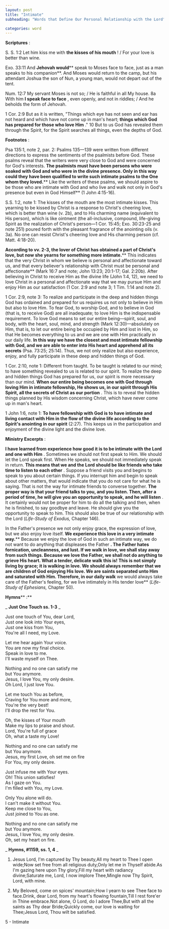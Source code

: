 ```yaml
---
layout: post
title: "Intimate"
subheading: "Words that Define Our Personal Relationship with the Lord"

categories: word
---
```


**Scriptures** :

S. S. 1:2 Let him kiss me with **the kisses of his mouth** ! / For your love is better than wine.

Exo. 33:11 And **Jehovah would**** speak to Moses face to face, just as a man speaks to his companion**. And Moses would return to the camp, but his attendant Joshua the son of Nun, a young man, would not depart out of the tent.

Num. 12:7 My servant Moses is not so; / He is faithful in all My house. 8a With him **I speak face to face** , even openly, and not in riddles; / And he beholds the form of Jehovah.

1 Cor. 2:9 But as it is written, "Things which eye has not seen and ear has not heard and which have not come up in man's heart; **things which God has prepared for those who love Him** ." 10 But to us God has revealed them through the Spirit, for the Spirit searches all things, even the depths of God.

**Footnotes** :

Psa 135:1, note 2, par. 2: Psalms 135—139 were written from different directions to express the sentiments of the psalmists before God. These psalms reveal that the writers were very close to God and were concerned for God's interests. **The psalmists must have been persons who were soaked with God and who were in the divine presence. Only in this way could they have been qualified to write such intimate psalms to the One whom they loved.**** Like the writers of these psalms, we should aspire to be those who are intimate with God and who live and walk not only in God's presence but even in God Himself** (1 John 4:15-16).

S.S. 1:2, note 1: The kisses of the mouth are the most intimate kisses. This yearning to be kissed by Christ is a response to Christ's cheering love, which is better than wine (v. 2b), and to His charming name (equivalent to His person), which is like ointment (the all-inclusive, compound, life-giving Spirit as the realization of Christ's person—1 Cor. 15:45; Exo. 30:23-25 and note 251) poured forth with the pleasant fragrance of the anointing oils (v. 3a). No one can resist Christ's cheering love and His charming person (cf. Matt. 4:18-20).

**According to vv. 2-3, the lover of Christ has obtained a part of Christ's love, but now she yearns for something more intimate.**** This indicates that the very Christ in whom we believe is personal and affectionate toward us, and that every believer's relationship with Christ must be personal and affectionate** (Mark 16:7 and note; John 13:23; 20:1-17; Gal. 2:20b). After believing in Christ to receive Him as the divine life (John 1:4, 12), we need to love Christ in a personal and affectionate way that we may pursue Him and enjoy Him as our satisfaction (1 Cor. 2:9 and note 3; 1 Tim. 1:14 and note 2).

1 Cor. 2:9, note 3: To realize and participate in the deep and hidden things God has ordained and prepared for us requires us not only to believe in Him but also to love Him. To fear God, to worship God, and to believe in God (that is, to receive God) are all inadequate; to love Him is the indispensable requirement. To love God means to set our entire being—spirit, soul, and body, with the heart, soul, mind, and strength (Mark 12:30)—absolutely on Him, that is, to let our entire being be occupied by Him and lost in Him, so that He becomes everything to us and we are one with Him practically in our daily life. **In this way we have the closest and most intimate fellowship with God, and we are able to enter into His heart and apprehend all its secrets** (Psa. 73:25; 25:14). Thus, we not only realize but also experience, enjoy, and fully participate in these deep and hidden things of God.

1 Cor. 2:10, note 1: Different from taught. To be taught is related to our mind; to have something revealed to us is related to our spirit. To realize the deep and hidden things God has prepared for us, our spirit is more necessary than our mind. **When our entire being becomes one with God through loving Him in intimate fellowship, He shows us, in our spirit through His Spirit, all the secrets of Christ as our portion** . This is to reveal the hidden things planned by His wisdom concerning Christ, which have never come up in man's heart.

1 John 1:6, note 1: **To have fellowship with God is to have intimate and living contact with Him in the flow of the divine life according to the Spirit's anointing in our spirit** (2:27). This keeps us in the participation and enjoyment of the divine light and the divine love.

**Ministry Excerpts** :

**I have learned from experience how good it is to be intimate with the Lord and one with Him** . Sometimes we should not first speak to Him. We should let the Lord speak first. When He speaks, we should not immediately speak in return. **This means that we and the Lord should be like friends who take time to listen to each other** . Suppose a friend visits you and begins to speak to you about certain things. If you interrupt him and begin to speak about other matters, that would indicate that you do not care for what he is saying. That is not the way for intimate friends to converse together. **The proper way is that your friend talks to you, and you listen. Then, after a period of time, he will give you an opportunity to speak, and he will listen** . It certainly would not be proper for him to do all the talking and then, when he is finished, to say goodbye and leave. He should give you the opportunity to speak to him. This should also be true of our relationship with the Lord (_Life-Study of Exodus,_ Chapter 146).

In the Father's presence we not only enjoy grace, the expression of love, but we also enjoy love itself. **We experience this love in a very intimate way.**** Because we enjoy the love of God in such an intimate way, we do not want to do anything that displeases the Father **. The Father hates fornication, uncleanness, and lust. If we walk in love, we shall stay away from such things. Because we love the Father, we shall not do anything to grieve His heart. What a tender, delicate walk this is! This is not simply living by grace; it is walking in love. We should always remember that we are children of God enjoying His love. We are saints separated unto Him and saturated with Him. Therefore, in our daily walk** we would always take care of the Father's feeling, for we live intimately in His tender love** (_Life-Study of Ephesians,_ Chapter 50).

**Hymns**** :**

_ **Just One Touch ss. 1-3** _

Just one touch of You, dear Lord,  
Just one look into Your eyes,   
Just one kiss from You,  
You're all I need, my Love.

Let me hear again Your voice.  
You are now my final choice.  
Speak in love to me.  
I'll waste myself on Thee.

Nothing and no one can satisfy me   
but You anymore.  
Jesus, I love You, my only desire.  
Oh Lord, I just love You.

Let me touch You as before,  
Craving for You more and more,  
You're the very best!  
I'll drop the rest for You.

Oh, the kisses of Your mouth  
Make my lips to praise and shout.  
Lord, You're full of grace  
Oh, what a taste my Love!

Nothing and no one can satisfy me  
but You anymore.  
Jesus, my first Love, oh set me on fire  
For You, my only desire.

Just infuse me with Your eyes.  
Oh! This union satisfies!  
As I gaze on You.  
I'm filled with You, my Love.

Only You alone will do.  
I can't make it without You.  
Keep me close to You,  
Just joined to You as one.

Nothing and no one can satisfy me  
but You anymore.  
Jesus, I love You, my only desire.  
Oh, set my heart on fire.

_ **Hymns, #1159, ss. 1, 4** _

1. Jesus Lord, I'm captured by Thy beauty,All my heart to Thee I open wide;Now set free from all religious duty,Only let me in Thyself abide.As I'm gazing here upon Thy glory,Fill my heart with radiancy divine;Saturate me, Lord, I now implore Thee,Mingle now Thy Spirit, Lord, with mine.

1. My Beloved, come on spices' mountain;How I yearn to see Thee face to face.Drink, dear Lord, from my heart's flowing fountain,Till I rest fore'er in Thine embrace.Not alone, O Lord, do I adore Thee,But with all the saints as Thy dear Bride;Quickly come, our love is waiting for Thee;Jesus Lord, Thou wilt be satisfied.

5 - Intimate
